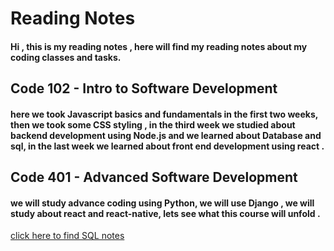 # Reading Notes
#### Hi , this is my reading notes , here will find my reading notes about my coding classes and tasks.
## Code 102 - Intro to Software Development
#### here we took Javascript basics and fundamentals in the first two weeks, then we took some CSS styling , in the third week we studied about backend development using Node.js and we learned about Database and sql, in the last week we learned about front end development using react .
## Code 401 - Advanced Software Development
#### we will study advance coding using **Python**, we will use **Django** , we will study about react and react-native, lets see what this course will unfold .



[click here to find SQL notes](./SQL.html)
